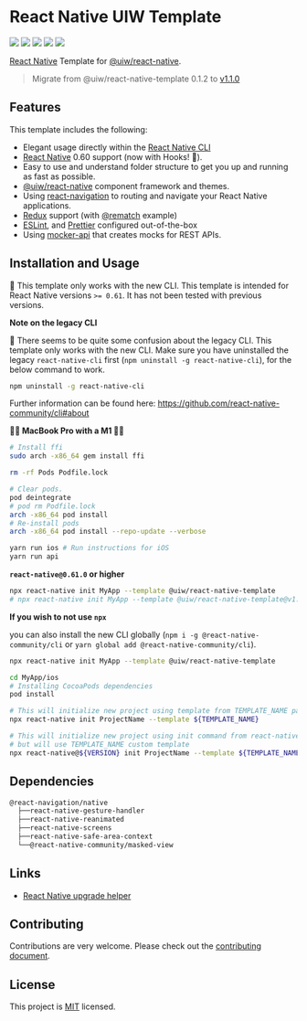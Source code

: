 # React Native UIW Template

[![](https://img.shields.io/npm/v/@uiw/react-native-template.svg?color=success&style=flat-square)](https://www.npmjs.com/package/@uiw/react-native-template)
[![](https://img.shields.io/github/issues/uiwjs/react-native-template.svg?style=flat-square)](https://github.com/uiwjs/react-native-template/issues)
[![](https://img.shields.io/github/forks/uiwjs/react-native-template.svg?style=flat-square)](https://github.com/uiwjs/react-native-template/network)
[![](https://img.shields.io/github/stars/uiwjs/react-native-template.svg?style=flat-square)](https://github.com/uiwjs/react-native-template/stargazers)
[![](https://img.shields.io/github/release/uiwjs/react-native-template?style=flat-square)](https://github.com/uiwjs/react-baidu-map/releases)

[React Native](https://github.com/facebook/react-native) Template for [@uiw/react-native](https://github.com/uiwjs/react-native-uiw). 


> Migrate from @uiw/react-native-template 0.1.2 to [v1.1.0](https://github.com/uiwjs/react-native-template/releases/tag/v1.1.0)

## Features

This template includes the following:

- Elegant usage directly within the [React Native CLI](https://github.com/react-native-community/cli)
- [React Native](https://github.com/facebook/react-native) 0.60 support (now with Hooks! 🙌).
- Easy to use and understand folder structure to get you up and running as fast as possible.
- [@uiw/react-native](https://github.com/uiwjs/react-native-uiw) component framework and themes.
- Using [react-navigation](https://github.com/react-navigation/react-navigation) to routing and navigate your React Native applications.
- [Redux](https://github.com/reduxjs/redux) support (with [@rematch](https://github.com/rematch/rematch) example)
- [ESLint](https://github.com/eslint/eslint), and [Prettier](https://github.com/prettier/prettier) configured out-of-the-box
- Using [mocker-api](https://github.com/jaywcjlove/mocker-api) that creates mocks for REST APIs.

## Installation and Usage

🚧 This template only works with the new CLI. This template is intended for React Native versions `>= 0.61`. It has not been tested with previous versions. 

**Note on the legacy CLI**

🚧 There seems to be quite some confusion about the legacy CLI. This template only works with the new CLI. Make sure you have uninstalled the legacy `react-native-cli` first (`npm uninstall -g react-native-cli`), for the below command to work. 

```bash
npm uninstall -g react-native-cli
```

Further information can be found here: https://github.com/react-native-community/cli#about

**🚧🚧 MacBook Pro with a M1 🚧🚧**

```bash
# Install ffi
sudo arch -x86_64 gem install ffi

rm -rf Pods Podfile.lock

# Clear pods.
pod deintegrate
# pod rm Podfile.lock
arch -x86_64 pod install
# Re-install pods
arch -x86_64 pod install --repo-update --verbose

yarn run ios # Run instructions for iOS
yarn run api
```

**`react-native@0.61.0` or higher**

```sh
npx react-native init MyApp --template @uiw/react-native-template
# npx react-native init MyApp --template @uiw/react-native-template@v1.0.0
```

**If you wish to not use `npx`**

you can also install the new CLI globally (`npm i -g @react-native-community/cli` or `yarn global add @react-native-community/cli`).

```bash
npx react-native init MyApp --template @uiw/react-native-template

cd MyApp/ios
# Installing CocoaPods dependencies
pod install 
```

```bash
# This will initialize new project using template from TEMPLATE_NAME package
npx react-native init ProjectName --template ${TEMPLATE_NAME}

# This will initialize new project using init command from react-native@VERSION
# but will use TEMPLATE_NAME custom template
npx react-native@${VERSION} init ProjectName --template ${TEMPLATE_NAME}
```

## Dependencies

```bash
@react-navigation/native
  ├──react-native-gesture-handler
  ├──react-native-reanimated
  ├──react-native-screens
  ├──react-native-safe-area-context
  └──@react-native-community/masked-view
```

## Links

- [React Native upgrade helper](https://react-native-community.github.io/upgrade-helper/)

## Contributing

Contributions are very welcome. Please check out the [contributing document](CONTRIBUTING.md).

## License

This project is [MIT](LICENSE) licensed.
